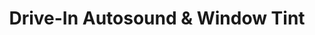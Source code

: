 ---
title: "Drive-In Autosound & Window Tint"
url: /colorado-springs/drive-in-autosound-and-window-tint/
shop: shop
---